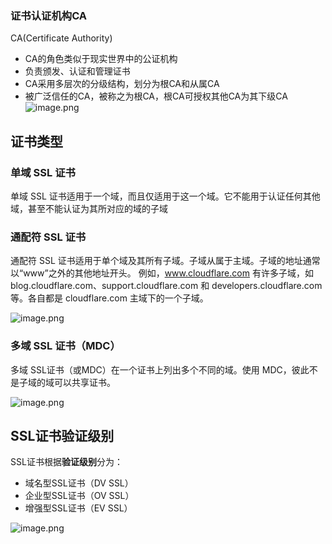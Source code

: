 
### 证书认证机构CA
CA(Certificate Authority)
- CA的角色类似于现实世界中的公证机构
- 负责颁发、认证和管理证书
- CA采用多层次的分级结构，划分为根CA和从属CA
- 被广泛信任的CA，被称之为根CA，根CA可授权其他CA为其下级CA
![image.png](http://images.leyla.top/note/20250321101020668.png)

## 证书类型
### 单域 SSL 证书
单域 SSL 证书适用于一个域，而且仅适用于这一个域。它不能用于认证任何其他域，甚至不能认证为其所对应的域的子域

### 通配符 SSL 证书
通配符 SSL 证书适用于单个域及其所有子域。子域从属于主域。子域的地址通常以“www”之外的其他地址开头。
例如，www.cloudflare.com 有许多子域，如 blog.cloudflare.com、support.cloudflare.com 和 developers.cloudflare.com 等。各自都是 cloudflare.com 主域下的一个子域。

![image.png](http://images.leyla.top/note/20250321103030571.png)


### 多域 SSL 证书（MDC）
多域 SSL证书（或MDC）在一个证书上列出多个不同的域。使用 MDC，彼此不是子域的域可以共享证书。

![image.png](http://images.leyla.top/note/20250321103048924.png)



## SSL证书验证级别
SSL证书根据**验证级别**分为：
- 域名型SSL证书（DV SSL）
- 企业型SSL证书（OV SSL）
- 增强型SSL证书（EV SSL）

![image.png](http://images.leyla.top/note/20250321102427545.png)
